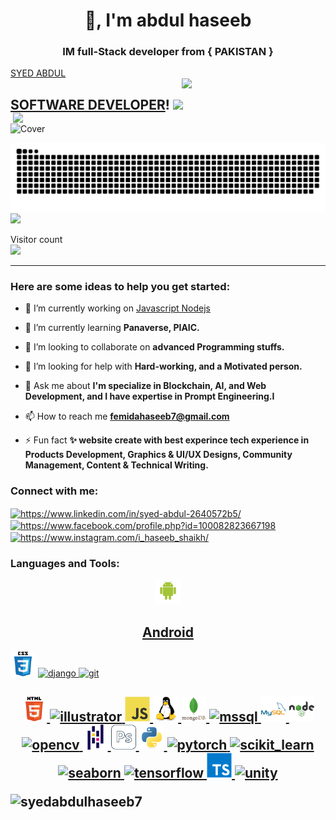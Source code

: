 <h1 align="center">👋, I'm abdul haseeb</h1>
<h3 align="center">IM full-Stack developer from { PAKISTAN }</h3>


<div class="badge-base LI-profile-badge" data-locale="en_US" data-size="large" data-theme="light" data-type="HORIZONTAL" data-vanity="syed-abdul-2640572b5" data-version="v1"><a class="badge-base__link LI-simple-link" href="https://pk.linkedin.com/in/syed-abdul-2640572b5?trk=profile-badge">SYED ABDUL</a></div>


<img align='right' src="https://user-images.githubusercontent.com/74038190/229223156-0cbdaba9-3128-4d8e-8719-b6b4cf741b67.gif" width="230">
<h2>  <a href='https://bento.me/ayon-ssp' target="_blank">SOFTWARE DEVELOPER</a>! <img src="Profile2/run.png" width="50"><img align='right' src="https://spotify-bar.vercel.app/api/now-playing" width="500"></h2>



![Cover](Profile2/coverImg.gif)

              
<picture>
  <source
    media="(prefers-color-scheme: dark)"
    srcset="https://raw.githubusercontent.com/platane/snk/output/github-contribution-grid-snake-dark.svg"
  />
  <source
    media="(prefers-color-scheme: light)"
    srcset="https://raw.githubusercontent.com/platane/snk/output/github-contribution-grid-snake.svg"
  />
  <img
    alt="github contribution grid snake animation"
    src="https://raw.githubusercontent.com/platane/snk/output/github-contribution-grid-snake.svg"
  />
</picture>

<img src="https://github.com/TheDudeThatCode/TheDudeThatCode/blob/master/Assets/Hi.gif" width="40px">

<p> 
  Visitor count<br>
  <img src="https://profile-counter.glitch.me/shrannyobasu/count.svg" />
</p>
<hr>

### Here are some ideas to help you get started:


- 🔭 I’m currently working on [Javascript Nodejs](https://github.com/SyedAbdulhaseeb7/student_result_haseeb.git)

- 🌱 I’m currently learning **Panaverse, PIAIC.**

- 👯 I’m looking to collaborate on **advanced Programming stuffs.**

- 🤝 I’m looking for help with **Hard-working, and a Motivated person.**

- 💬 Ask me about **I'm specialize in Blockchain, AI, and Web Development, and I have expertise in Prompt Engineering.I**

- 📫 How to reach me **femidahaseeb7@gmail.com**

- ⚡ Fun fact **✨ website create with best experince tech experience in Products Development, Graphics & UI/UX Designs, Community Management, Content & Technical Writing.**

<h3 align="left">Connect with me:</h3>
<p align="left">
<a href="https://linkedin.com/in/https://www.linkedin.com/in/syed-abdul-2640572b5/" target="blank"><img align="center" src="https://raw.githubusercontent.com/rahuldkjain/github-profile-readme-generator/master/src/images/icons/Social/linked-in-alt.svg" alt="https://www.linkedin.com/in/syed-abdul-2640572b5/" height="30" width="40" /></a>
<a href="https://fb.com/https://www.facebook.com/profile.php?id=100082823667198" target="blank"><img align="center" src="https://raw.githubusercontent.com/rahuldkjain/github-profile-readme-generator/master/src/images/icons/Social/facebook.svg" alt="https://www.facebook.com/profile.php?id=100082823667198" height="30" width="40" /></a>
<a href="https://instagram.com/https://www.instagram.com/i_haseeb_shaikh/" target="blank"><img align="center" src="https://raw.githubusercontent.com/rahuldkjain/github-profile-readme-generator/master/src/images/icons/Social/instagram.svg" alt="https://www.instagram.com/i_haseeb_shaikh/" height="30" width="40" /></a>
</p>


<h3 align="left">Languages and Tools:</h3>
<p align="center">
  <a href="https://developer.android.com" target="_blank" rel="noreferrer">
  <img src="https://raw.githubusercontent.com/devicons/devicon/master/icons/android/android-original-wordmark.svg" alt="android" width="40" height="40"/><h2 align="center">Android</h2></a> 
  
   <a href="https://www.w3schools.com/css/" target="_blank" rel="noreferrer"> 
     <img src="https://raw.githubusercontent.com/devicons/devicon/master/icons/css3/css3-original-wordmark.svg" alt="css3" width="40" height="40"/></a> 
   
   
   
   <a href="https://www.djangoproject.com/" target="_blank" rel="noreferrer"> 
       <img src="https://cdn.worldvectorlogo.com/logos/django.svg" alt="django" width="40" height="40"/> </a> <a href="https://dotnet.microsoft.com/" target="_blank" rel="noreferrer"> </a>
         <a href="https://git-scm.com/" target="_blank" rel="noreferrer"> 
           <img src="https://www.vectorlogo.zone/logos/git-scm/git-scm-icon.svg" alt="git" width="40" height="40"/><h2 align="center"></a>
           <a href="https://www.w3.org/html/" target="_blank" rel="noreferrer">
             <img src="https://raw.githubusercontent.com/devicons/devicon/master/icons/html5/html5-original-wordmark.svg" alt="html5" width="40" height="40"/> </a>
                   <a href="https://www.adobe.com/in/products/illustrator.html" target="_blank" rel="noreferrer">
               <img src="https://www.vectorlogo.zone/logos/adobe_illustrator/adobe_illustrator-icon.svg" alt="illustrator" width="40" height="40"/> </a> 
                   <a href="https://developer.mozilla.org/en-US/docs/Web/JavaScript" target="_blank" rel="noreferrer">
                 <img src="https://raw.githubusercontent.com/devicons/devicon/master/icons/javascript/javascript-original.svg" alt="javascript" width="40" height="40"/> </a> 
                 <a href="https://www.linux.org/" target="_blank" rel="noreferrer"> 
                   <img src="https://raw.githubusercontent.com/devicons/devicon/master/icons/linux/linux-original.svg" alt="linux" width="40" height="40"/> </a> 
                         <a href="https://www.mongodb.com/" target="_blank" rel="noreferrer">
                     <img src="https://raw.githubusercontent.com/devicons/devicon/master/icons/mongodb/mongodb-original-wordmark.svg" alt="mongodb" width="40" height="40"/> </a> 
                     <a href="https://www.microsoft.com/en-us/sql-server" target="_blank" rel="noreferrer"> 
                       <img src="https://www.svgrepo.com/show/303229/microsoft-sql-server-logo.svg" alt="mssql" width="40" height="40"/> </a> 
                       <a href="https://www.mysql.com/" target="_blank" rel="noreferrer"> 
                         <img src="https://raw.githubusercontent.com/devicons/devicon/master/icons/mysql/mysql-original-wordmark.svg" alt="mysql" width="40" height="40"/> </a> 
                         <a href="https://nodejs.org" target="_blank" rel="noreferrer"> 
                           <img src="https://raw.githubusercontent.com/devicons/devicon/master/icons/nodejs/nodejs-original-wordmark.svg" alt="nodejs" width="40" height="40"/> </a> 
                           <a href="https://opencv.org/" target="_blank" rel="noreferrer">
                             <img src="https://www.vectorlogo.zone/logos/opencv/opencv-icon.svg" alt="opencv" width="40" height="40"/> </a>
                             <a href="https://pandas.pydata.org/" target="_blank" rel="noreferrer"> 
                               <img src="https://raw.githubusercontent.com/devicons/devicon/2ae2a900d2f041da66e950e4d48052658d850630/icons/pandas/pandas-original.svg" alt="pandas" width="40" height="40"/> </a> 
                               <a href="https://www.photoshop.com/en" target="_blank" rel="noreferrer"> 
                                 <img src="https://raw.githubusercontent.com/devicons/devicon/master/icons/photoshop/photoshop-line.svg" alt="photoshop" width="40" height="40"/> </a> 
                                 <a href="https://www.python.org" target="_blank" rel="noreferrer">
                                   <img src="https://raw.githubusercontent.com/devicons/devicon/master/icons/python/python-original.svg" alt="python" width="40" height="40"/> </a> 
                                   <a href="https://pytorch.org/" target="_blank" rel="noreferrer">
                                     <img src="https://www.vectorlogo.zone/logos/pytorch/pytorch-icon.svg" alt="pytorch" width="40" height="40"/> </a> <a href="https://scikit-learn.org/" target="_blank" rel="noreferrer"> 
                                       <img src="https://upload.wikimedia.org/wikipedia/commons/0/05/Scikit_learn_logo_small.svg" alt="scikit_learn" width="40" height="40"/> </a> 
                                       <a href="https://seaborn.pydata.org/" target="_blank" rel="noreferrer">
                                         <img src="https://seaborn.pydata.org/_images/logo-mark-lightbg.svg" alt="seaborn" width="40" height="40"/> </a> <a href="https://www.tensorflow.org" target="_blank" rel="noreferrer">
                                           <img src="https://www.vectorlogo.zone/logos/tensorflow/tensorflow-icon.svg" alt="tensorflow" width="40" height="40"/> </a> <a href="https://www.typescriptlang.org/" target="_blank" rel="noreferrer"> 
                                             <img src="https://raw.githubusercontent.com/devicons/devicon/master/icons/typescript/typescript-original.svg" alt="typescript" width="40" height="40"/> 
                                           </a> 
                                             <a href="https://unity.com/" target="_blank" rel="noreferrer">
                                               <img src="https://www.vectorlogo.zone/logos/unity3d/unity3d-icon.svg" alt="unity" width="40" height="40"/> </a> </p>


<p>
  <img align="left" src="https://github-readme-stats.vercel.app/api/top-langs?username=syedabdulhaseeb7&show_icons=true&locale=en&layout=compact" alt="syedabdulhaseeb7" /></p>


